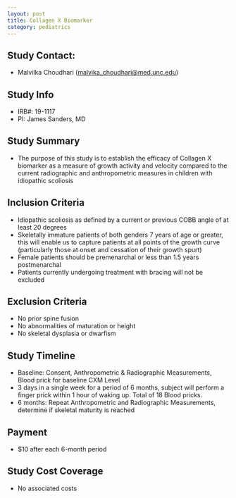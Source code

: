 ```yaml
---
layout: post
title: Collagen X Biomarker
category: pediatrics
---
```


## Study Contact:  
- Malvilka Choudhari (malvika_choudhari@med.unc.edu)


## Study Info
- IRB#: 19-1117
- PI: James Sanders, MD

## Study Summary
- The purpose of this study is to establish the efficacy of Collagen X biomarker as a measure of growth activity and velocity compared to the current radiographic and anthropometric measures in children with idiopathic scoliosis

##  Inclusion Criteria
- Idiopathic scoliosis as defined by a current or previous COBB angle of at least 20 degrees
- Skeletally immature patients of both genders 7 years of age or greater, this will enable us to capture patients at all points of the growth curve (particularly those at onset and cessation of their growth spurt)
- Female patients should be premenarchal or less than 1.5 years postmenarchal
- Patients currently undergoing treatment with bracing will not be excluded

##  Exclusion Criteria
- No prior spine fusion
- No abnormalities of maturation or height
- No skeletal dysplasia or dwarfism

## Study Timeline
- Baseline: Consent, Anthropometric & Radiographic Measurements, Blood prick for baseline CXM Level
- 3 days in a single week for a period of 6 months, subject will perform a finger prick within 1 hour of waking up. Total of 18 Blood pricks.
- 6 months: Repeat Anthropometric and Radiographic Measurements, determine if skeletal maturity is reached

## Payment
- $10 after each 6-month period

## Study Cost Coverage
- No associated costs
